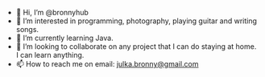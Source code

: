 - 👋 Hi, I’m @bronnyhub
- 👀 I’m interested in programming, photography, playing guitar and writing songs.
- 🌱 I’m currently learning Java.
- 💞️ I’m looking to collaborate on any project that I can do staying at home. I can learn anything.
- 📫 How to reach me on email: julka.bronny@gmail.com

<!---
bronnyhub/bronnyhub is a ✨ special ✨ repository because its `README.md` (this file) appears on your GitHub profile.
You can click the Preview link to take a look at your changes.
--->
